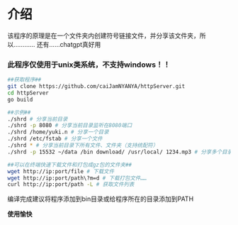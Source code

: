 # 介绍
该程序的原理是在一个文件夹内创建符号链接文件，并分享该文件夹，所以…………
还有……chatgpt真好用
### 此程序仅使用于unix类系统，不支持windows！！

```bash
##获取程序##
git clone https://github.com/caiJamNYANYA/httpServer.git
cd httpServer
go build

```
```bash
##示例##
./shrd # 分享当前目录
./shrd -p 8080 # 分享当前目录监听在8080端口
./shrd /home/yuki.n # 分享一个目录
./shrd /etc/fstab # 分享一个文件
./shrd * # 分享当前目录下所有文件、文件夹（支持统配符）
./shrd -p 15532 ~/data /bin download/ /usr/local/ 1234.mp3 # 分享多个目录、文件并监听在15532端口
``` 
```bash
##可以在终端快速下载文件和打包成gz包的文件夹##
wget http://ip:port/file # 下载文件
wget http://ip:port/path\?m=d # 下载打包文件……
curl http://ip:port/path -L # 获取文件列表
```
编译完成建议将程序添加到bin目录或给程序所在的目录添加到PATH

**使用愉快**
